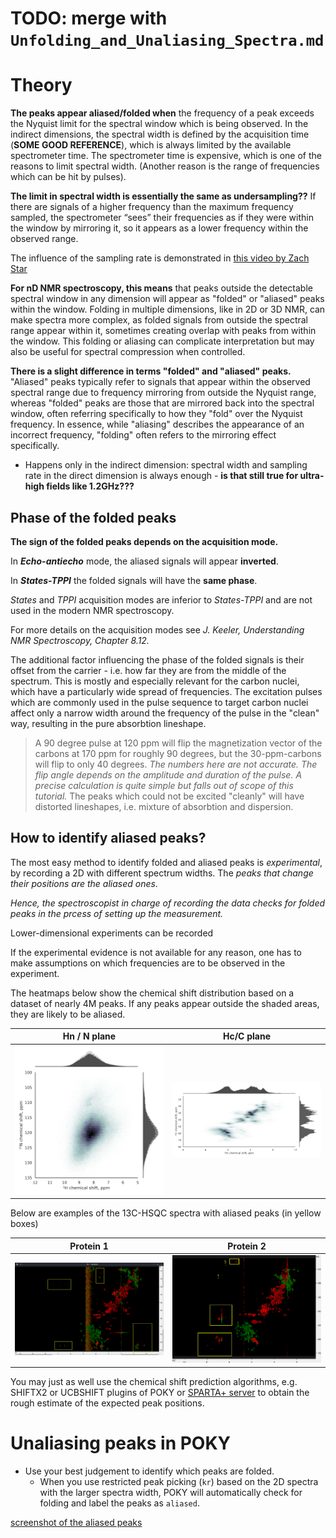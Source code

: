 # TODO: merge with `Unfolding_and_Unaliasing_Spectra.md`

# Theory

**The peaks appear aliased/folded when** the frequency of a peak exceeds the Nyquist limit for the spectral window which is being observed. 
In the indirect dimensions, the spectral width is defined by the acquisition time (**SOME GOOD REFERENCE**), which is always limited by the available spectrometer time. 
The spectrometer time is expensive, which is one of the reasons to limit spectral width. (Another reason is the range of frequencies which can be hit by pulses). 

**The limit in spectral width is essentially the same as undersampling??**
If there are signals of a higher frequency than the maximum frequency sampled, the spectrometer “sees” their frequencies as if they were within the window by mirroring it, so it appears as a lower frequency within the observed range. 

The influence of the sampling rate is demonstrated in [this video by Zach Star](https://www.youtube.com/watch?v=Jv5FU8oUWEY)

**For nD NMR spectroscopy, this means** that peaks outside the detectable spectral window in any dimension will appear as "folded" or "aliased" peaks within the window. 
Folding in multiple dimensions, like in 2D or 3D NMR, can make spectra more complex, as folded signals from outside the spectral range appear within it, sometimes creating overlap with peaks from within the window. This folding or aliasing can complicate interpretation but may also be useful for spectral compression when controlled.

**There is a slight difference in terms "folded" and "aliased" peaks.** "Aliased" peaks typically refer to signals that appear within the observed spectral range due to frequency mirroring from outside the Nyquist range, whereas "folded" peaks are those that are mirrored back into the spectral window, 
often referring specifically to how they "fold" over the Nyquist frequency. In essence, while "aliasing" describes the appearance of an incorrect frequency, "folding" often refers to the mirroring effect specifically.

* Happens only in the indirect dimension: spectral width and sampling rate in the direct dimension is always enough - **is that still true for ultra-high fields like 1.2GHz???** 

## Phase of the folded peaks

**The sign of the folded peaks depends on the acquisition mode.**

In ***Echo-antiecho*** mode, the aliased signals will appear **inverted**. 

In ***States-TPPI*** the folded signals will have the **same phase**.

*States* and *TPPI* acquisition modes are inferior to *States-TPPI* and are not used in the modern NMR spectroscopy.

For more details on the acquisition modes see _J. Keeler, Understanding NMR Spectroscopy, Chapter 8.12._ 

The additional factor influencing the phase of the folded signals is their offset from the carrier - 
i.e. how far they are from the middle of the spectrum. This is mostly and especially relevant for the carbon nuclei, 
which have a particularly wide spread of frequencies. 
The excitation pulses which are commonly used in the pulse sequence to target carbon nuclei affect only a narrow width 
around the frequency of the pulse in the "clean" way, resulting in the pure absorbtion lineshape. 
> A 90 degree pulse at 120 ppm will flip the magnetization vector of the carbons at 170 ppm for roughly 90 degrees, 
> but the 30-ppm-carbons will flip to only 40 degrees. *The numbers here are not accurate. The flip angle depends on the 
> amplitude and duration of the pulse. A precise calculation is quite simple but falls out of scope of this tutorial.*
The peaks which could not be excited "cleanly" will have distorted lineshapes, i.e. mixture of absorbtion and dispersion. 

## How to identify aliased peaks?

The most easy method to identify folded and aliased peaks is *experimental*, 
by recording a 2D with different spectrum widths. The _peaks that change their positions are the aliased ones_.

_Hence, the spectroscopist in charge of recording the data checks for folded peaks in the prcess of setting up the measurement._

Lower-dimensional experiments can be recorded

If the experimental evidence is not available for any reason, one has to make assumptions on which frequencies are to be observed in the experiment. 

The heatmaps below show the chemical shift distribution based on a dataset of nearly 4M peaks. 
If any peaks appear outside the shaded areas, they are likely to be aliased.   

| Hn / N plane                                                 | Hc/C plane                                                     |
|--------------------------------------------------------------|----------------------------------------------------------------|
| ![Peak Likelihood HN](./images/CS-distribution-HN-plane.png) | ![Peak Likelihood HcC](./images/CS-distribution-HcC-plane.png) |
  
Below are examples of the 13C-HSQC spectra with aliased peaks (in yellow boxes)

| Protein 1                                          | Protein 2                         |
|----------------------------------------------------|------------------------------------------------------|
| ![13C-HSQC-ac1](./images/13C-HSQC-ac1-aliased.png) | ![13C-HSQC-sy15](./images/13C-HSQC-sy15-aliased.png) |
 

You may just as well use the chemical shift prediction algorithms, e.g. SHIFTX2 or UCBSHIFT plugins of POKY or [SPARTA+ server](https://spin.niddk.nih.gov/bax-apps/nmrserver/sparta/) 
to obtain the rough estimate of the expected peak positions.

# Unaliasing peaks in POKY
  
* Use your best judgement to identify which peaks are folded. 
  * When you use restricted peak picking (`kr`) based on the 2D spectra with the larger spectra width, 
POKY will automatically check for folding and label the peaks as `aliased`.

[screenshot of the aliased peaks](./images/aliased-label-poky.png)
